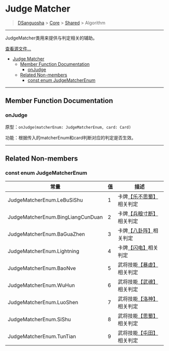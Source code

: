 # Judge Matcher

> [DSanguosha](../index.md) > [Core](./core_index.md) > [Shared](./shared_index.md) > Algorithm

___

JudgeMatcher类用来提供与判定相关的辅助。

[查看源文件...](../../src/core/shares/libs/judge_matchers.ts)

- [Judge Matcher](#judge-matcher)
  - [Member Function Documentation](#member-function-documentation)
    - [onJudge](#onjudge)
  - [Related Non-members](#related-non-members)
    - [const enum JudgeMatcherEnum](#const-enum-judgematcherenum)

___

## Member Function Documentation

### onJudge

原型：`onJudge(matcherEnum: JudgeMatcherEnum, card: Card)`

功能：根据传入的matcherEnum和card判断对应的判定是否生效。

___

## Related Non-members

### const enum JudgeMatcherEnum

| 常量                              | 值  | 描述                                                        |
| --------------------------------- | --- | ----------------------------------------------------------- |
| JudgeMatcherEnum.LeBuSiShu        | 1   | 卡牌[【乐不思蜀】](#judge_matcher)相关判定                  |
| JudgeMatcherEnum.BingLiangCunDuan | 2   | 卡牌[【兵粮寸断】](#judge_matcher)相关判定                  |
| JudgeMatcherEnum.BaGuaZhen        | 3   | 卡牌[【八卦阵】](#judge_matcher)相关判定                    |
| JudgeMatcherEnum.Lightning        | 4   | 卡牌[【闪电】](#judge_matcher)相关判定                      |
| JudgeMatcherEnum.BaoNve           | 5   | 武将技能[【暴虐】](../characters/forest.md#暴虐)相关判定 |
| JudgeMatcherEnum.WuHun            | 6   | 武将技能[【武魂】](../characters/forest.md#武魂)相关判定 |
| JudgeMatcherEnum.LuoShen          | 7   | 武将技能[【洛神】](../characters/forest.md#洛神)相关判定 |
| JudgeMatcherEnum.SiShu            | 8   | 武将技能[【思蜀】](../characters/forest.md#思蜀)相关判定 |
| JudgeMatcherEnum.TunTian          | 9   | 武将技能[【屯田】](../characters/forest.md#屯田)相关判定 |
